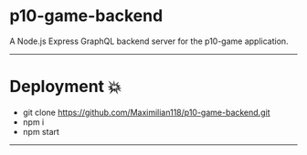 # p10-game-backend

A Node.js Express GraphQL backend server for the p10-game application.

---

# Deployment :boom:

- git clone https://github.com/Maximilian118/p10-game-backend.git
- npm i
- npm start

---
